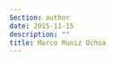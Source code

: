 ```yaml
---
Section: author
date: 2015-11-15
description: ""
title: Marco Muniz Ochoa
---
```


<div class="author-avatar" style="background-image: url(&quot;https://avatars0.githubusercontent.com/u/71090?v=3&s=400&quot;)">
</div>

<script src="//platform.linkedin.com/in.js" type="text/javascript"></script>
<script type="IN/MemberProfile" data-id="https://www.linkedin.com/in/marcomuniz" data-format="inline"></script>
